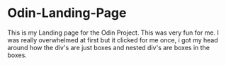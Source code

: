 # Odin-Landing-Page

This is my Landing page for the Odin Project.
This was very fun for me. I was really overwhelmed at first but it clicked for me once, i got my head around how the div's are just boxes and nested div's are boxes in the boxes.
